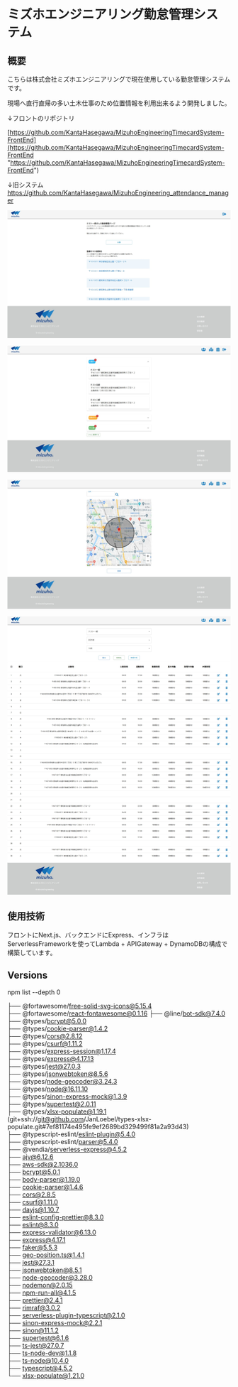 # ミズホエンジニアリング勤怠管理システム

## 概要

こちらは株式会社ミズホエンジニアリングで現在使用している勤怠管理システムです。

現場へ直行直帰の多い土木仕事のため位置情報を利用出来るよう開発しました。

↓フロントのリポジトリ

[https://github.com/KantaHasegawa/MizuhoEngineeringTimecardSystem-FrontEnd](https://github.com/KantaHasegawa/MizuhoEngineeringTimecardSystem-FrontEnd "https://github.com/KantaHasegawa/MizuhoEngineeringTimecardSystem-FrontEnd")

↓旧システム  
https://github.com/KantaHasegawa/MizuhoEngineering_attendance_manager   

![1638715945844.png](image/README/1638715945844.png)

![1638715954871.png](image/README/1638715954871.png)

![1638715961340.png](image/README/1638715961340.png)


![1638715967143.png](image/README/1638715967143.png)

## 使用技術

フロントにNext.js、バックエンドにExpress、インフラはServerlessFrameworkを使ってLambda + APIGateway + DynamoDBの構成で構築しています。

## Versions

npm list --depth 0

├── @fortawesome/free-solid-svg-icons@5.15.4  
├── @fortawesome/react-fontawesome@0.1.16
├── @line/bot-sdk@7.4.0  
├── @types/bcrypt@5.0.0  
├── @types/cookie-parser@1.4.2  
├── @types/cors@2.8.12  
├── @types/csurf@1.11.2  
├── @types/express-session@1.17.4  
├── @types/express@4.17.13  
├── @types/jest@27.0.3  
├── @types/jsonwebtoken@8.5.6  
├── @types/node-geocoder@3.24.3  
├── @types/node@16.11.10  
├── @types/sinon-express-mock@1.3.9  
├── @types/supertest@2.0.11  
├── @types/xlsx-populate@1.19.1 (git+ssh://git@github.com/JanLoebel/types-xlsx-populate.git#7ef81174e495fe9ef2689bd329499f81a2a93d43)  
├── @typescript-eslint/eslint-plugin@5.4.0  
├── @typescript-eslint/parser@5.4.0  
├── @vendia/serverless-express@4.5.2  
├── ajv@6.12.6  
├── aws-sdk@2.1036.0  
├── bcrypt@5.0.1  
├── body-parser@1.19.0  
├── cookie-parser@1.4.6  
├── cors@2.8.5  
├── csurf@1.11.0  
├── dayjs@1.10.7  
├── eslint-config-prettier@8.3.0  
├── eslint@8.3.0  
├── express-validator@6.13.0  
├── express@4.17.1  
├── faker@5.5.3  
├── geo-position.ts@1.4.1  
├── jest@27.3.1  
├── jsonwebtoken@8.5.1  
├── node-geocoder@3.28.0  
├── nodemon@2.0.15  
├── npm-run-all@4.1.5  
├── prettier@2.4.1  
├── rimraf@3.0.2  
├── serverless-plugin-typescript@2.1.0  
├── sinon-express-mock@2.2.1  
├── sinon@11.1.2  
├── supertest@6.1.6  
├── ts-jest@27.0.7  
├── ts-node-dev@1.1.8  
├── ts-node@10.4.0   
├── typescript@4.5.2  
└── xlsx-populate@1.21.0  
